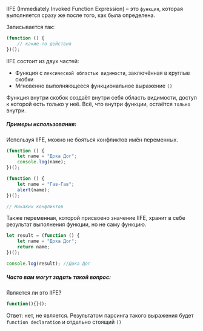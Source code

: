 IIFE (Immediately Invoked Function Expression) – это `функция`, которая выполняется сразу же после того, как была определена.

Записывается так:

```js
(function () {
    // какие-то действия
})();
```

IIFE состоит из двух частей:
* Функция с `лексической областью видимости`, заключённая в круглые скобки
* Мгновенно выполняющееся функциональное выражение `()`

Функция внутри скобок создаёт внутри себя область видимости, доступ к которой есть только у неё. Всё, что внутри функции, остаётся `только` внутри.

##### Примеры использования:

Используя IIFE, можно не бояться конфликтов имён переменных.

```js
(function () {
    let name = "Дока Дог";
    console.log(name);
})();

(function () {
    let name = "Гав-Гав";
    alert(name);
})();

// Никаких конфликтов

```
Также переменная, которой присвоено значение IIFE, хранит в себе результат выполнения функции, но не саму функцию.

```js
let result = (function () {
    let name = "Дока Дог";
    return name;
})();

console.log(result); //Дока Дог
```
##### Часто вам могут задать такой вопрос:

Является ли это IIFE?
```js
function(){}();
```
Ответ: нет, не является.
Результатом парсинга такого выражения будет `function declaration` и отдельно стоящий `()`

